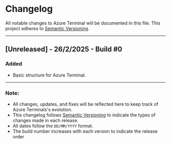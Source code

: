 # Changelog

All notable changes to Azure Terminal will be documented in this file. This project adheres to [Semantic Versioning](https://semver.org/).

---

## [Unreleased] - 26/2/2025 - Build #0
### Added
- Basic structure for Azure Terminal.

---

### Note:
- All changes, updates, and fixes will be reflected here to keep track of Azure Terminals's evolution.
- This changelog follows [Semantic Versioning](https://semver.org/) to indicate the types of changes made in each release.
- All dates follow the `DD/MM/YYYY` format.
- The build number increases with each version to indicate the release order